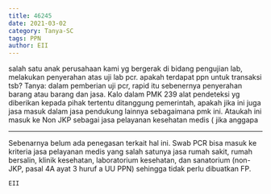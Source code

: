 ```yaml
---
title: 46245
date: 2021-03-02
category: Tanya-SC
tags: PPN
author: EII
---
```


salah satu anak perusahaan kami yg bergerak di bidang pengujian lab, melakukan penyerahan atas uji lab pcr. apakah terdapat ppn untuk transaksi tsb? Tanya: dalam pemberian uji pcr, rapid itu sebenernya penyerahan barang atau barang dan jasa. Kalo dalam PMK 239 alat pendeteksi yg diberikan kepada pihak tertentu ditanggung pemerintah, apakah jika ini juga jasa masuk dalam jasa pendukung lainnya sebagaimana pmk ini. Ataukah ini masuk ke Non JKP sebagai jasa pelayanan kesehatan medis ( jika anggapa

---

Sebenarnya belum ada penegasan terkait hal ini. Swab PCR bisa masuk ke kriteria jasa pelayanan medis yang salah satunya jasa rumah sakit, rumah bersalin, klinik kesehatan, laboratorium kesehatan, dan sanatorium (non-JKP, pasal 4A ayat 3 huruf a UU PPN) sehingga tidak perlu dibuatkan FP.

`EII`
